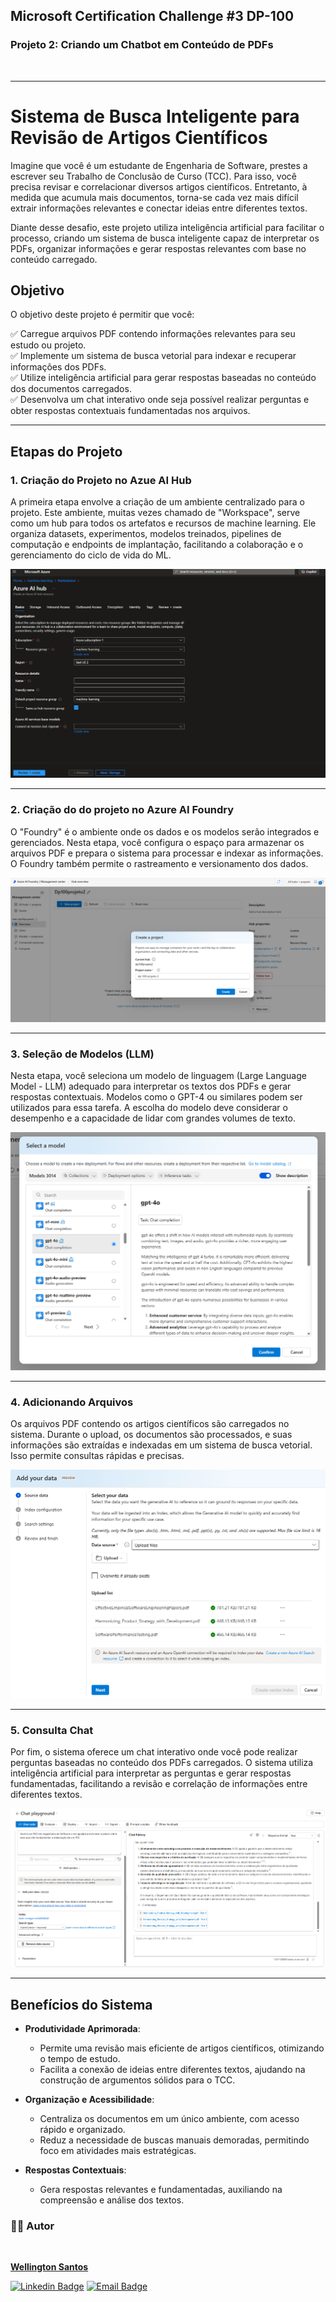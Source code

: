 ## Microsoft Certification Challenge #3 DP-100
### Projeto 2: Criando um Chatbot em Conteúdo de PDFs
<br>
<hr>

# Sistema de Busca Inteligente para Revisão de Artigos Científicos

Imagine que você é um estudante de Engenharia de Software, prestes a escrever seu Trabalho de Conclusão de Curso (TCC). Para isso, você precisa revisar e correlacionar diversos artigos científicos. Entretanto, à medida que acumula mais documentos, torna-se cada vez mais difícil extrair informações relevantes e conectar ideias entre diferentes textos.

Diante desse desafio, este projeto utiliza inteligência artificial para facilitar o processo, criando um sistema de busca inteligente capaz de interpretar os PDFs, organizar informações e gerar respostas relevantes com base no conteúdo carregado.

## Objetivo

O objetivo deste projeto é permitir que você:

✅ Carregue arquivos PDF contendo informações relevantes para seu estudo ou projeto.  
✅ Implemente um sistema de busca vetorial para indexar e recuperar informações dos PDFs.  
✅ Utilize inteligência artificial para gerar respostas baseadas no conteúdo dos documentos carregados.  
✅ Desenvolva um chat interativo onde seja possível realizar perguntas e obter respostas contextuais fundamentadas nos arquivos.  

---

## Etapas do Projeto

### 1. Criação do Projeto no Azue AI Hub

A primeira etapa envolve a criação de um ambiente centralizado para o projeto. Este ambiente, muitas vezes chamado de "Workspace", serve como um hub para todos os artefatos e recursos de machine learning. Ele organiza datasets, experimentos, modelos treinados, pipelines de computação e endpoints de implantação, facilitando a colaboração e o gerenciamento do ciclo de vida do ML.

![project](https://github.com/me-wsantos/DP-100-Projeto-02/blob/main/prints/01_criar_ai_hub.png?raw=true)

---

### 2. Criação do do projeto no Azure AI Foundry

O "Foundry" é o ambiente onde os dados e os modelos serão integrados e gerenciados. Nesta etapa, você configura o espaço para armazenar os arquivos PDF e prepara o sistema para processar e indexar as informações. O Foundry também permite o rastreamento e versionamento dos dados.

![foundry](https://github.com/me-wsantos/DP-100-Projeto-02/blob/main/prints/02_criar_projeto_ai_foundry.png?raw=true)

---

### 3. Seleção de Modelos (LLM)

Nesta etapa, você seleciona um modelo de linguagem (Large Language Model - LLM) adequado para interpretar os textos dos PDFs e gerar respostas contextuais. Modelos como o GPT-4 ou similares podem ser utilizados para essa tarefa. A escolha do modelo deve considerar o desempenho e a capacidade de lidar com grandes volumes de texto.

![models](https://github.com/me-wsantos/DP-100-Projeto-02/blob/main/prints/03_select_model.png?raw=true)

---

### 4. Adicionando Arquivos

Os arquivos PDF contendo os artigos científicos são carregados no sistema. Durante o upload, os documentos são processados, e suas informações são extraídas e indexadas em um sistema de busca vetorial. Isso permite consultas rápidas e precisas.

![upload](https://github.com/me-wsantos/DP-100-Projeto-02/blob/main/prints/04_add_file.png?raw=true)

---

### 5. Consulta Chat

Por fim, o sistema oferece um chat interativo onde você pode realizar perguntas baseadas no conteúdo dos PDFs carregados. O sistema utiliza inteligência artificial para interpretar as perguntas e gerar respostas fundamentadas, facilitando a revisão e correlação de informações entre diferentes textos.

![chat](https://github.com/me-wsantos/DP-100-Projeto-02/blob/main/prints/05_consulta_playground.png?raw=true)

---

## Benefícios do Sistema

* **Produtividade Aprimorada**:  
    * Permite uma revisão mais eficiente de artigos científicos, otimizando o tempo de estudo.  
    * Facilita a conexão de ideias entre diferentes textos, ajudando na construção de argumentos sólidos para o TCC.  

* **Organização e Acessibilidade**:  
    * Centraliza os documentos em um único ambiente, com acesso rápido e organizado.  
    * Reduz a necessidade de buscas manuais demoradas, permitindo foco em atividades mais estratégicas.  

* **Respostas Contextuais**:  
    * Gera respostas relevantes e fundamentadas, auxiliando na compreensão e análise dos textos.

### :technologist: Autor
  <a href="https://github.com/me-wsantos">
   <img style="border-radius: 50%;" src="https://avatars.githubusercontent.com/u/179779189?v=4" width="100px;" alt=""/>
   <br />
   <p><b>Wellington Santos</b></sub></a> <a href="https://github.com/me-wsantos" title="GitHub"></a></p>
  
  [![Linkedin Badge](https://img.shields.io/badge/-Wellington--Santos-blue?style=flat-square&logo=Linkedin&logoColor=white&link=https://www.linkedin.com/in/wellington-lima-dos-santos-13343143/)](https://www.linkedin.com/in/-wellington-santos/)
  [![Email Badge](https://img.shields.io/badge/-me@wellington--santos.com-c14438?style=flat-square&logo=Gmail&color=11ab3a&logoColor=white&link=mailto:me@wellington-santos.com)](mailto:me@wellington-santos.com)